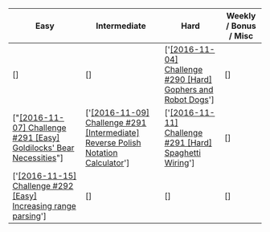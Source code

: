 Easy | Intermediate | Hard | Weekly / Bonus / Misc
-----|--------------|------|----------------------
|[]|[]|['[[2016-11-04] Challenge #290 [Hard] Gophers and Robot Dogs](https://www.reddit.com/r/dailyprogrammer/comments/5b5fc8/20161104_challenge_290_hard_gophers_and_robot_dogs/)']|[]
|["[[2016-11-07] Challenge #291 [Easy] Goldilocks' Bear Necessities](https://www.reddit.com/r/dailyprogrammer/comments/5bn0b7/20161107_challenge_291_easy_goldilocks_bear/)"]|['[[2016-11-09] Challenge #291 [Intermediate] Reverse Polish Notation Calculator](https://www.reddit.com/r/dailyprogrammer/comments/5c5jx9/20161109_challenge_291_intermediate_reverse/)']|['[[2016-11-11] Challenge #291 [Hard] Spaghetti Wiring](https://www.reddit.com/r/dailyprogrammer/comments/5cetzo/20161111_challenge_291_hard_spaghetti_wiring/)']|[]
|['[[2016-11-15] Challenge #292 [Easy] Increasing range parsing](https://www.reddit.com/r/dailyprogrammer/comments/5d1l7v/20161115_challenge_292_easy_increasing_range/)']|[]|[]|[]
